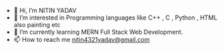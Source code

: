 - 👋 Hi, I’m NITIN YADAV
- 👀 I’m interested in Programming languages like C++ , C , Python , HTML  also painting etc
- 🌱 I’m currently learning MERN  Full Stack Web Development. 
- 📫 How to reach me nitin4321yadav@gmail.com

<!---
Nitinyadav97/Nitinyadav97 is a ✨ special ✨ repository because its `README.md` (this file) appears on your GitHub profile.
You can click the Preview link to take a look at your changes.
--->
